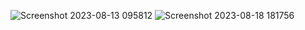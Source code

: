 ![Screenshot 2023-08-13 095812](https://github.com/dangk1/Flatbox-rev-5-RGB/assets/57189623/d97b27ee-728a-4fbc-957d-3d9721aa8186)
![Screenshot 2023-08-18 181756](https://github.com/dangk1/Flatbox-rev-5-RGB/assets/57189623/e437b76f-3f62-44d6-b067-d64720be5b47)
